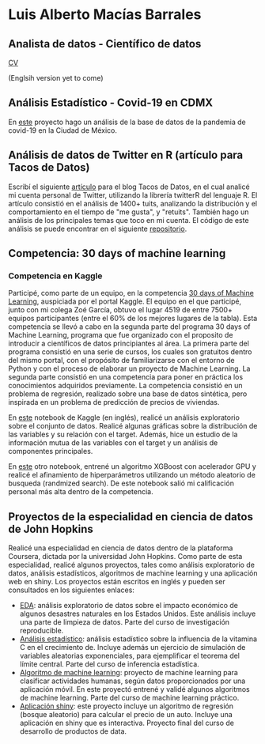 # Luis Alberto Macías Barrales 
## Analista de datos - Científico de datos
[CV](https://github.com/albert2828/Portafolio_Alberto/blob/main/CV_Luis_Alberto_Mac%C3%ADas_Barrales.pdf)

(Englsih version yet to come)

## Análisis Estadístico - Covid-19 en CDMX
En [este](https://github.com/albert2828/covid_19_cdmx) proyecto hago un análisis de la base de datos de la pandemia de covid-19 en la Ciudad de México.

## Análisis de datos de Twitter en R (artículo para Tacos de Datos)
Escribí el siguiente [artículo](https://medium.com/tacosdedatos/me-stalkee-en-twitter-usando-r-y-esto-fue-lo-que-descubr%C3%AD-845738f32922) para el blog Tacos de Datos, en el cual analicé mi cuenta personal de Twitter, utilizando la librería twitterR del lenguaje R. El artículo consistió en el análisis de 1400+ tuits, analizando la distribución y el comportamiento en el tiempo de "me gusta", y "retuits". También hago un análisis de los principales temas que toco en mi cuenta. El código de este análisis se puede encontrar en el siguiente [repositorio](https://github.com/albert2828/twitter_stalk).

## Competencia: 30 days of machine learning
### Competencia en Kaggle
Participé, como parte de un equipo, en la competencia [30 days of Machine Learning](https://www.kaggle.com/c/30-days-of-ml), auspiciada por el portal Kaggle. El equipo en el que participé, junto con mi colega Zoé García, obtuvo el lugar 4519 de entre 7500+ equipos participantes (entre el 60% de los mejores lugares de la tabla).
Esta competencia se llevó a cabo en la segunda parte del programa 30 days of Machine Learning, programa que fue organizado con el proposito de introducir a científicos de datos principiantes al área. La primera parte del programa consistió en una serie de cursos, los cuales son gratuitos dentro del mismo portal, con el propósito de familiarizarse con el entorno de Python y con el proceso de elaborar un proyecto de Machine Learning. La segunda parte consistió en una competencia para poner en práctica los conocimientos adquiridos previamente. La competencia consistió en un problema de regresión, realizado sobre una base de datos sintética, pero inspirada en un problema de predicción de precios de viviendas. 

En [este](https://www.kaggle.com/alberth95/eda-mutual-information-pca) notebook de Kaggle (en inglés), realicé un análisis exploratorio sobre el conjunto de datos. Realicé algunas gráficas sobre la distribución de las variables y su relación con el target. Además, hice un estudio de la información mutua de las variables con el target y un análisis de componentes principales. 

En [este](https://www.kaggle.com/alberth95/30dml-xgboost-randomized-search?scriptVersionId=75643775) otro notebook, entrené un algoritmo XGBoost con acelerador GPU y realicé el afinamiento de hiperparámetros utilizando un método aleatorio de busqueda (randmized search). De este notebook salió mi calificación personal más alta dentro de la competencia.

## Proyectos de la especialidad en ciencia de datos de John Hopkins
Realicé una especialidad en ciencia de datos dentro de la plataforma Coursera, dictada por la universidad John Hopkins. 
Como parte de esta especialidad, realicé algunos proyectos, tales como análisis exploratorio de datos, análisis estadísticos, algoritmos de machine learning y una aplicación web en shiny.
Los proyectos están escritos en inglés y pueden ser consultados en los siguientes enlaces:
- [EDA](https://github.com/albert2828/coursera_rr_courseproject2): análisis exploratorio de datos sobre el impacto económico de algunos desastres naturales en los Estados Unidos. Este análisis incluye una parte de limpieza de datos. Parte del curso de investigación reproducible.  
- [Análisis estadístico](https://github.com/albert2828/coursera_infstatproj): análisis estadístico sobre la influencia de la vitamina C en el crecimiento de. Incluye además un ejercicio de simulación de variables aleatorias exponenciales, para ejemplificar el teorema del límite central. Parte del curso de inferencia estadística.  
- [Algoritmo de machine learning](https://github.com/albert2828/coursera_pml_project): proyecto de machine learning para clasificar actividades humanas, según datos proporcionados por una aplicación móvil. En este proyectó entrené y validé algunos algoritmos de machine learning. Parte del curso de machine learning práctico.
- [Aplicación shiny](https://github.com/albert2828/coursera_ddp_final_project): este proyecto incluye un algoritmo de regresión (bosque aleatorio) para calcular el precio de un auto. Incluye una aplicación en shiny que es interactiva. Proyecto final del curso de desarrollo de productos de data.
